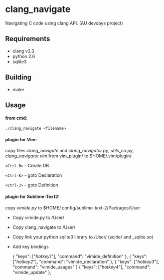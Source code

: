 clang_navigate
==============

Navigating C code using clang API. (AU devdays project)

## Requirements
* clang v3.3
* python 2.6
* sqlite3

## Building
* make

## Usage
#### from cmd:
`./clang_navigate <filename>`

#### plugin for Vim:

copy files *clang_navigate* and *clang_navigator.py*, *utils_cn.py*, *clang_navigator.vim* from vim_plugin/ to $HOME/.vim/plugin/

`<Ctrl-B>` - Create DB

`<Ctrl-K>` - goto Declaration

`<Ctrl-J>` - goto Definition

#### plugin for Sublime-Text2:

copy *vimide.py* to $HOME/.config/sublime-text-2/Packages/User

* Copy vimide.py to <SublimePackages>/User/
* Copy clang_navigate to <SublimePackages>/User/
* Copy link your python sqlite3 library to <SublimePackages>/User/ (sqlite/ and _sqlite.so)
* Add key bindings

  { "keys": ["*hotkey1*"], "command": "vimide_definition" },
  { "keys": ["*hotkey2*"], "command": "vimide_declaration" },
  { "keys": ["*hotkey3*"], "command": "vimide_usages" }
  { "keys": ["*hotkey4*"], "command": "vimide_update" },

